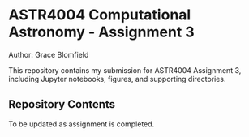 # ASTR4004 Computational Astronomy - Assignment 3

Author: Grace Blomfield

This repository contains my submission for ASTR4004 Assignment 3, including Jupyter notebooks, figures, and supporting directories.

## Repository Contents

To be updated as assignment is completed.